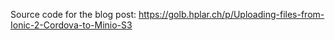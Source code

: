 Source code for the blog post: https://golb.hplar.ch/p/Uploading-files-from-Ionic-2-Cordova-to-Minio-S3
